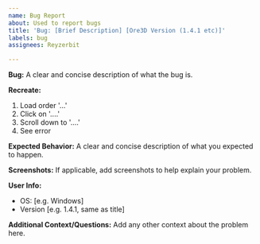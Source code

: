 ```yaml
---
name: Bug Report
about: Used to report bugs
title: 'Bug: [Brief Description] [Ore3D Version (1.4.1 etc)]'
labels: bug
assignees: Reyzerbit

---
```


**Bug:**
A clear and concise description of what the bug is.

**Recreate:**
1. Load order '...'
2. Click on '....'
3. Scroll down to '....'
4. See error

**Expected Behavior:**
A clear and concise description of what you expected to happen.

**Screenshots:**
If applicable, add screenshots to help explain your problem.

**User Info:**
 - OS: [e.g. Windows]
 - Version [e.g. 1.4.1, same as title]

**Additional Context/Questions:**
Add any other context about the problem here.
